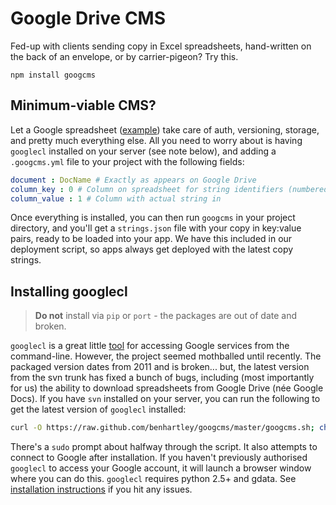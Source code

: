 # Google Drive CMS
Fed-up with clients sending copy in Excel spreadsheets, hand-written on the back of an envelope, or by carrier-pigeon? Try this.

```
npm install googcms
```

## Minimum-viable CMS?
Let a Google spreadsheet ([example](https://docs.google.com/spreadsheet/pub?key=0AgBCP8hZC0GXdE5TQlM0d0N2YURPM3RSMWQ2djNRZnc&output=html)) take care of auth, versioning, storage, and pretty much everything else. All you need to worry about is having `googlecl` installed on your server (see note below), and adding a `.googcms.yml` file to your project with the following fields:

``` yaml
document : DocName # Exactly as appears on Google Drive
column_key : 0 # Column on spreadsheet for string identifiers (numbered from 0)
column_value : 1 # Column with actual string in
```

Once everything is installed, you can then run `googcms` in your project directory, and you'll get a `strings.json` file with your copy in key:value pairs, ready to be loaded into your app. We have this included in our deployment script, so apps always get deployed with the latest copy strings.

## Installing googlecl
>**Do not** install via `pip` or `port` - the packages are out of date and broken.

`googlecl` is a great little [tool](http://code.google.com/p/googlecl/) for accessing Google services from the command-line. However, the project seemed mothballed until recently. The packaged version dates from 2011 and is broken... but, the latest version from the svn trunk has fixed a bunch of bugs, including (most importantly for us) the ability to download spreadsheets from Google Drive (née Google Docs). If you have `svn` installed on your server, you can run the following to get the latest version of `googlecl` installed:

``` bash
curl -O https://raw.github.com/benhartley/googcms/master/googcms.sh; chmod +x googcms.sh; ./googcms.sh
```

There's a `sudo` prompt about halfway through the script. It also attempts to connect to Google after installation. If you haven't previously authorised `googlecl` to access your Google account, it will launch a browser window where you can do this. `googlecl` requires python 2.5+ and gdata. See [installation instructions](http://code.google.com/p/googlecl/wiki/Install) if you  hit any issues.
